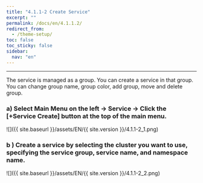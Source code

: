 ```yaml
---
title: "4.1.1-2 Create Service"
excerpt: ""
permalink: /docs/en/4.1.1.2/
redirect_from:
  - /theme-setup/
toc: false
toc_sticky: false
sidebar:
  nav: "en"
---
```



---

The service is managed as a group. You can create a service in that group. You can change group name, group color, add group, move and delete group.

### a\) Select Main Menu on the left → Service →  Click the [+Service Create] button at the top of the main menu.
![]({{ site.baseurl }}/assets/EN/{{ site.version }}/4.1.1-2_1.png)

### b \) Create a service by selecting the cluster you want to use, specifying the service group, service name, and namespace name.
![]({{ site.baseurl }}/assets/EN/{{ site.version }}/4.1.1-2_2.png)
